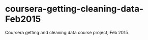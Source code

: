 # coursera-getting-cleaning-data-Feb2015
Coursera getting and cleaning data course project, Feb 2015
